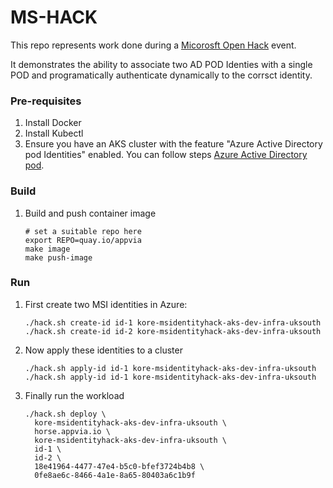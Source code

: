 # MS-HACK

This repo represents work done during a [Micorosft Open Hack](https://openhack.microsoft.com/) event.

It demonstrates the ability to associate two AD POD Identies with a single POD and programatically authenticate dynamically to the corrsct identity.

### Pre-requisites

1. Install Docker
1. Install Kubectl
1. Ensure you have an AKS cluster with the feature "Azure Active Directory pod Identities" enabled. You can follow steps [Azure Active Directory pod](https://docs.microsoft.com/en-us/azure/aks/use-azure-ad-pod-identity#create-an-identity).


### Build

1. Build and push container image

    ```
    # set a suitable repo here
    export REPO=quay.io/appvia
    make image
    make push-image

### Run

1. First create two MSI identities in Azure:
    ```
    ./hack.sh create-id id-1 kore-msidentityhack-aks-dev-infra-uksouth
    ./hack.sh create-id id-2 kore-msidentityhack-aks-dev-infra-uksouth
    ```

1. Now apply these identities to a cluster
    ```
    ./hack.sh apply-id id-1 kore-msidentityhack-aks-dev-infra-uksouth
    ./hack.sh apply-id id-1 kore-msidentityhack-aks-dev-infra-uksouth
    ```

1. Finally run the workload
    ```
    ./hack.sh deploy \
      kore-msidentityhack-aks-dev-infra-uksouth \
      horse.appvia.io \
      kore-msidentityhack-aks-dev-infra-uksouth \
      id-1 \
      id-2 \
      18e41964-4477-47e4-b5c0-bfef3724b4b8 \
      0fe8ae6c-8466-4a1e-8a65-80403a6c1b9f
    ```
